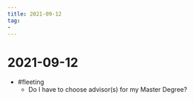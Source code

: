 ```yaml
---
title: 2021-09-12
tag:
- 
---
```


# 2021-09-12

- #fleeting
	- Do I have to choose advisor(s) for my Master Degree?